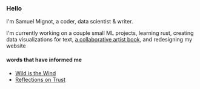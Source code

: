 ﻿### Hello 

I'm Samuel Mignot, a coder, data scientist & writer. 

I'm currently working on a couple small ML projects, learning rust, creating data visualizations for text, [a collaborative artist book](https://arisebyanyotherna.me), and redesigning my website

#### words that have informed me

- [Wild is the Wind](https://www.poetryfoundation.org/poetrymagazine/poems/58841/wild-is-the-wind)
- [Reflections on Trust](https://www.cs.cmu.edu/~rdriley/487/papers/Thompson_1984_ReflectionsonTrustingTrust.pdf)
